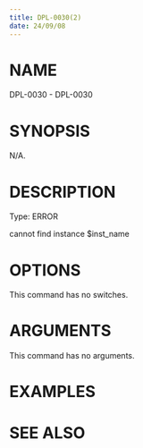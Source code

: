 ```yaml
---
title: DPL-0030(2)
date: 24/09/08
---
```


# NAME

DPL-0030 - DPL-0030

# SYNOPSIS

N/A.

# DESCRIPTION

Type: ERROR

cannot find instance $inst_name

# OPTIONS

This command has no switches.

# ARGUMENTS

This command has no arguments.

# EXAMPLES

# SEE ALSO
